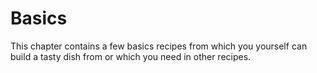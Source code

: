 # Basics

This chapter contains a few basics recipes from which you yourself can build a
tasty dish from or which you need in other recipes.
